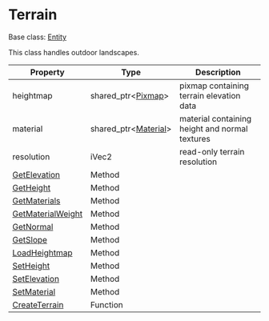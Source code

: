 # Terrain

Base class: [Entity](Entity.md)

This class handles outdoor landscapes.

| Property | Type | Description |
|-----|-----|-----|
| heightmap | shared_ptr<[Pixmap](Pixmap.md)\> | pixmap containing terrain elevation data |
| material | shared_ptr<[Material](Material.md)\> | material containing height and normal textures |
| resolution | iVec2 | read-only terrain resolution |
| [GetElevation](Terrain_GetElevation.md) | Method | |
| [GetHeight](Terrain_GetHeight.md) | Method | |
| [GetMaterials](Terrain_GetMaterials.md) | Method | |
| [GetMaterialWeight](Terrain_GetMaterialWeight.md) | Method | |
| [GetNormal](Terrain_GetNormal.md) | Method | |
| [GetSlope](Terrain_GetSlope.md) | Method | |
| [LoadHeightmap](Terrain_LoadHeightmap.md) | Method | |
| [SetHeight](Terrain_SetHeight.md) | Method | |
| [SetElevation](Terrain_SetElevation.md) | Method | |
| [SetMaterial](Terrain_SetMaterial.md) | Method | |
| [CreateTerrain](CreateTerrain.md) | Function | |
